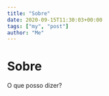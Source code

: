 ```yaml
---
title: "Sobre"
date: 2020-09-15T11:30:03+00:00
tags: ["my", "post"]
author: "Me"
---
```


# Sobre

O que posso dizer?